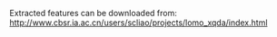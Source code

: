 Extracted features can be downloaded from: http://www.cbsr.ia.ac.cn/users/scliao/projects/lomo_xqda/index.html
